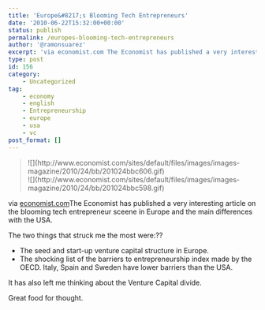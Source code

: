 ```yaml
---
title: 'Europe&#8217;s Blooming Tech Entrepreneurs'
date: '2010-06-22T15:32:00+00:00'
status: publish
permalink: /europes-blooming-tech-entrepreneurs
author: '@ramonsuarez'
excerpt: 'via economist.com The Economist has published a very interesting article on the blooming tech entrepreneur sceene in Europe and the main differences with the USA. The two things that struck me the most were: The seed and start-up venture capital s...'
type: post
id: 156
category:
    - Uncategorized
tag:
    - economy
    - english
    - Entrepreneurship
    - europe
    - usa
    - vc
post_format: []
---
```

> <div class="content-image-float clearfix">![](http://www.economist.com/sites/default/files/images/images-magazine/2010/24/bb/201024bbc606.gif)</div><div class="content-image-float clearfix">![](http://www.economist.com/sites/default/files/images/images-magazine/2010/24/bb/201024bbc598.gif)</div>

via [economist.com](http://www.economist.com/node/16317551)</div>The Economist has published a very interesting article on the blooming tech entrepreneur sceene in Europe and the main differences with the USA.

The two things that struck me the most were:??

- The seed and start-up venture capital structure in Europe.
- The shocking list of the barriers to entrepreneurship index made by the OECD. Italy, Spain and Sweden have lower barriers than the USA.

It has also left me thinking about the Venture Capital divide.

Great food for thought.

</div>